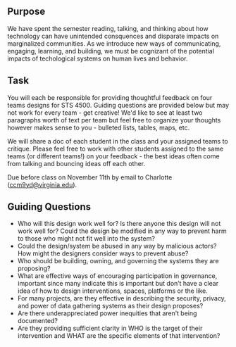 
## Purpose
We have spent the semester reading, talking, and thinking about how technology can have unintended consquences and disparate impacts on marginalized communities. As we introduce new ways of communicating, engaging, learning, and building, we must be cognizant of the potential impacts of techological systems on human lives and behavior. 

## Task 
You will each be responsible for providing thoughtful feedback on four teams designs for STS 4500. Guiding questions are provided below but may not work for every team - get creative! We'd like to see at least two paragraphs worth of text per team but feel free to organize your thoughts however makes sense to you - bulleted lists, tables, maps, etc. 

We will share a doc of each student in the class and your assigned teams to critique. Please feel free to work with other students assigned to the same teams (or different teams!) on your feedback - the best ideas often come from talking and bouncing ideas off each other. 

Due before class on November 11th by email to Charlotte (ccm9yd@virginia.edu).

## Guiding Questions
- Who will this design work well for? Is there anyone this design will not work well for? Could the design be modified in any way to prevent harm to those who might not fit well into the system?
- Could the design/system be abused in any way by malicious actors? How might the designers consider ways to prevent abuse?
- Who should be building, owning, and governing the systems they are proposing?
- What are effective ways of encouraging participation in governance, important since many indicate this is important but don’t have a clear idea of how to design interventions, spaces, platforms or the like.
- For many projects, are they effective in describing the security, privacy, and power of data gathering systems as their design proposes?
- Are there underappreciated power inequities that aren’t being documented?
- Are they providing sufficient clarity in WHO is the target of their intervention and WHAT are the specific elements of that intervention?

